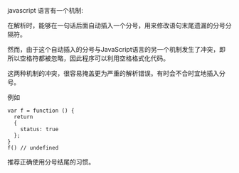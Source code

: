 javascript 语言有一个机制: 

在解析时，能够在一句话后面自动插入一个分号，用来修改语句末尾遗漏的分号分隔符。

然而，由于这个自动插入的分号与JavaScript语言的另一个机制发生了冲突，即所以空格符都被忽略，因此程序可以利用空格格式化代码。

这两种机制的冲突，很容易掩盖更为严重的解析错误。有时会不合时宜地插入分号。

例如

```
var f = function () {
  return
  {
    status: true
  };
}
f() // undefined
```

推荐正确使用分号结尾的习惯。